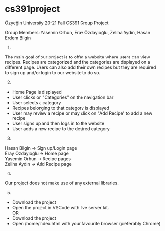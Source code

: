 # cs391project
Özyeğin University 20-21 Fall CS391 Group Project

Group Members: Yasemin Orhun, Eray Özdayıoğlu, Zeliha Aydın, Hasan Erdem Bilgin

1.
The main goal of our project is to offer a website where users can view recipes. Recipes are categorized and the categories are displayed on a different page. Users can also add their own recipes but they are required to sign up and/or login to our website to do so.

2.
- Home Page is displayed
- User clicks on "Categories" on the navigation bar
- User selects a category
- Recipes belonging to that category is displayed
- User may review a recipe or may click on "Add Recipe" to add a new recipe
- User signs up and then logs in to the website
- User adds a new recipe to the desired category

3.
Hasan Bilgin -> Sign up/Login page\
Eray Özdayıoğlu -> Home page\
Yasemin Orhun -> Recipe pages\
Zeliha Aydın -> Add Recipe page

4.
Our project does not make use of any external libraries.

5.
- Download the project
- Open the project in VSCode with live server kit.\
OR
- Download the project
- Open /home/index.html with your favourite browser (preferably Chrome)
